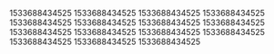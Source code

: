 1533688434525
1533688434525
1533688434525
1533688434525
1533688434525
1533688434525
1533688434525
1533688434525
1533688434525
1533688434525
1533688434525
1533688434525
1533688434525
1533688434525
1533688434525